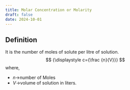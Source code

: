 ```yaml
---
title: Molar Concentration or Molarity
draft: false
date: 2024-10-01
---
```


## Definition 
It is the number of moles of solute per litre of solution. 
$$
{\displaystyle c={\frac {n}{V}}}
$$
where, 
- $n\rightarrow$number of Moles
- $V\rightarrow$volume of solution in liters.
